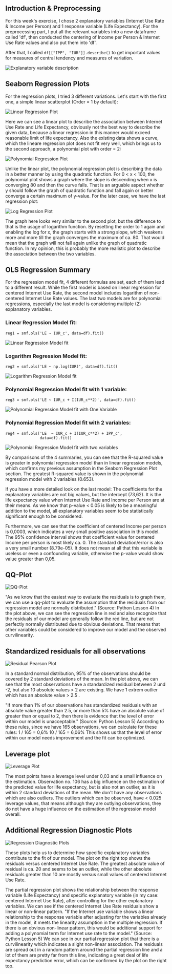## Introduction & Preprocessing

For this week's exercise, I chose 2 explanatory variables (Internet Use Rate & Income per Person) and 1 response variable (Life Expectancy). For the preprocessing part, I put all the relevant variables into a new dataframe called 'df', then conducted the centering of Income per Person & Internet Use Rate values and also put them into 'df'. 

After that, I called ```df[["IPP", "IUR"]].describe()``` to get important values for measures of central tendency and measures of variation.

![Explanatory variable description](https://github.com/enyangxxx/coursera_gapminder_linearReg/blob/master/wikiFiles/week3/IPP_IUR_describe.png)

## Seaborn Regression Plots

For the regression plots, I tried 3 different variations. Let's start with the first one, a simple linear scatterplot (Order = 1 by default):

![Linear Regression Plot](https://github.com/enyangxxx/coursera_gapminder_linearReg/blob/master/wikiFiles/week3/regplot_1order.png)

Here we can see a linear plot to describe the association between Internet Use Rate and Life Expectancy, obviously not the best way to describe the given data, because a linear regression in this manner would exceed reasonable limit of life expectancy. Also the existing data shows a curve, which the lineare regression plot does not fit very well, which brings us to the second approach, a polynomial plot with order = 2:

![Polynomial Regression Plot](https://github.com/enyangxxx/coursera_gapminder_linearReg/blob/master/wikiFiles/week3/regplo_2order.png)

Unlike the linear plot, the polynomial regression plot is describing the data in a better manner by using the quadratic function. For 0 < x < 100, the polynomial plot shows a graph where the slope is descending when x is converging 80 and then the curve falls. That is an arguable aspect whether y should follow the graph of quadratic function and fall again or better converge a certain maximum of y-value. For the later case, we have the last regression plot:

![Log Regression Plot](https://github.com/enyangxxx/coursera_gapminder_linearReg/blob/master/wikiFiles/week3/regplot_logx.png)

The graph here looks very similar to the second plot, but the difference to that is the usage of logarithm function. By resetting the order to 1 again and enabling the log for x, the graph starts with a strong slope, which weakens more and more till the graph converges the maximum of ca. 80. That would mean that the graph will not fall again unlike the graph of quadratic function. In my opinion, this is probably the more realistic plot to describe the association between the two variables.

## OLS Regression Summary

For the regression model fit, 4 different formulas are set, each of them lead to a different result. While the first model is based on linear regression for centered Internet Use Rate, the second model includes logarithm of non-centered Internet Use Rate values. The last two models are for polynomial regressions, especially the last model is considering multiple (2) explanatory variables.

### Linear Regression Model fit:
```
reg1 = smf.ols('LE ~ IUR_c', data=df).fit()
```
![Linear Regression Model fit](https://github.com/enyangxxx/coursera_gapminder_linearReg/blob/master/wikiFiles/week3/linear_fit.png)

### Logarithm Regression Model fit:
```
reg2 = smf.ols('LE ~ np.log(IUR)', data=df).fit()
```
![Logarithm Regression Model fit](https://github.com/enyangxxx/coursera_gapminder_linearReg/blob/master/wikiFiles/week3/log_fit.png)

### Polynomial Regression Model fit with 1 variable:
```
reg3 = smf.ols('LE ~ IUR_c + I(IUR_c**2)', data=df).fit()
```
![Polynomial Regression Model fit with One Variable](https://github.com/enyangxxx/coursera_gapminder_linearReg/blob/master/wikiFiles/week3/polynomial_fit_one_variable.png)

### Polynomial Regression Model fit with 2 variables:
```
reg4 = smf.ols('LE  ~ IUR_c + I(IUR_c**2) + IPP_c', 
               data=df).fit()
```
![Polynomial Regression Model fit with two variables](https://github.com/enyangxxx/coursera_gapminder_linearReg/blob/master/wikiFiles/week3/polynomial_fit_two_variables.png)

By comparisons of the 4 summaries, you can see that the R-squared value is greater in polynomial regression model than in linear regression models, which confirms my previous assumption in the Seaborn Regression Plot section. The greatest R-squared value is shown in the polynomial regression model with 2 variables (0.653). 

If you have a more detailed look on the last model: The coefficients for the explanatory variables are not big values, but the intercept (73,62). It is the life expectancy value when Internet Use Rate and Income per Person are at their means. As we know that p-value < 0.05 is likely to be a meaningful addition to the model, all explanatory variables seem to be statistically significant enough to be considered.

Furthermore, we can see that the coefficient of centered Income per person is 0,0003, which indicates a very small positive association in this model. The 95% confidence interval shows that coefficient value for centered Income per person is most likely ca. 0. The standard deviation/error is also a very small number (8.79e-05). It does not mean at all that this variable is useless or even a confounding variable, otherwise the p-value would show value greater than 0,05.

## QQ-Plot
![QQ-Plot](https://github.com/enyangxxx/coursera_gapminder_linearReg/blob/master/wikiFiles/week3/qqplot.png)

"As we know that the easiest way to evaluate the residuals is to graph them, we can use a qq-plot to evaluate the assumption that the residuals from our regression model are normally distributed." (Source: Python Lesson 4) In the plot above, we can see the regression line in red and also recognize that the residuals of our model are generally follow the red line, but are not perfectly normally distributed due to obvious deviations. That means that other variables could be considered to improve our model and the observed curvilinearity.

## Standardized residuals for all observations
![Residual Pearson Plot](https://github.com/enyangxxx/coursera_gapminder_linearReg/blob/master/wikiFiles/week3/resid_pearson_plot.png)

In a standard normal distribution, 95% of the observations should be covered by 2 standard deviations of the mean. In the plot above, we can see that the most observations have a standardized residual between 2 und -2, but also 10 absolute values > 2 are existing. We have 1 extrem outlier which has an absolute value > 2.5 . 

"If more than 1% of our observations has standardized residuals with an absolute value greater than 2.5, or more than 5% have an absolute value of greater than or equal to 2, then there is evidence that the level of error within our model is unacceptable." (Source: Python Lesson 5) According to these rules, since we have 165 observations, we can calculate for these rules:
1 / 165 = 0,6%
10 / 165 = 6,06%
This shows us that the level of error within our model needs improvement and the fit can be optimized. 

## Leverage plot
![Leverage Plot](https://github.com/enyangxxx/coursera_gapminder_linearReg/blob/master/wikiFiles/week3/leverage_plot.png)

The most points have a leverage level under 0,03 and a small influence on the estimation. Observation no. 106 has a big influence on the estimation of the predicted value for life expectancy, but is also not an outlier, as it is within 2 standard deviations of the mean. We don't have any observations which are also outliers. The outliers which can be observed, have < 0.025 leverage values, that means although they are outlying observations, they do not have a huge influence on the estimation of the regression model overall. 

## Additional Regression Diagnostic Plots
![Regression Diagnostic Plots](https://github.com/enyangxxx/coursera_gapminder_linearReg/blob/master/wikiFiles/week3/plot_regress_exog.png)

These plots help us to determine how specific explanatory variables contribute to the fit of our model. The plot on the right top shows the residuals versus centered Internet Use Rate. The greatest absolute value of residual is ca. 20 and seems to be an outlier, while the other absolute residuals greater than 10 are mostly versus small values of centered Internet Use Rate. 

The partial regression plot shows the relationship between the response variable (Life Expectancy) and specific explanatory variable (in my case: centered Internet Use Rate), after controlling for the other explanatory variables. We can see if the centered Internet Use Rate residuals show a linear or non-linear pattern. "If the Internet use variable shows a linear relationship to the response variable after adjusting for the variables already in the model, it meets the linearity assumption in the multiple regression. If there is an obvious non-linear pattern, this would be additional support for adding a polynomial term for Internet use rate to the model." (Source: Python Lesson 5) We can see in our partial regression plot that there is a curvilinearity which indicates a slight non-linear association. The residuals are spread out in a random pattern around the partial regression line and a lot of them are pretty far from this line, indicating a great deal of life expectancy prediction error, which can be confirmed by the plot on the right top.
